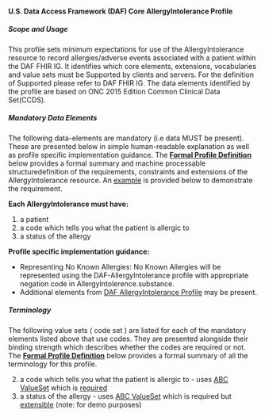 #### U.S. Data Access Framework (DAF) Core AllergyIntolerance Profile


##### Scope and Usage

This profile sets minimum expectations for use of the AllergyIntolerance resource to record allergies/adverse events associated with a patient within the DAF FHIR IG. It identifies which core elements, extensions, vocabularies and value sets must be Supported by clients and servers. For the definition of Supported please refer to DAF FHIR IG. The data elements identified by the profile are based on ONC 2015 Edition Common Clinical Data Set(CCDS).


##### Mandatory Data Elements


The following data-elements are mandatory (i.e data MUST be present). These are presented below in simple human-readable explanation as well as profile specific implementation guidance.  The [**Formal Profile Definition**](#profile) below provides a formal summary and machine processable structuredefinition of the requirements, constraints and extensions of the AllergyIntolerance resource.  An [example](#example) is provided below to demonstrate the requirement.

**Each AllergyIntolerance must have:**

1.  a patient
2.  a code which tells you what the patient is allergic to
3.  a status of the allergy

**Profile specific implementation guidance:**

* Representing No Known Allergies: No Known Allergies will be represented using the DAF-AllergyIntolerance profile with appropriate negation code in AllergyIntolerence.substance.
* Additional elements from [DAF AllergyIntolerance Profile](daf-allergyintolerance.html) may be present.


##### Terminology

The following value sets ( code set ) are listed for each of the mandatory elements listed above that use codes.  They are presented alongside their binding strength which describes whether the codes are required or not. The [**Formal Profile Definition**](#profile) below provides a formal summary of all the terminology for this profile.

2.  a code which tells you what the patient is allergic to  - uses [ABC ValueSet]() which is [required]()
3.  a status of the allergy - uses [ABC ValueSet]() which is required but [extensible]() (note: for demo purposes)
